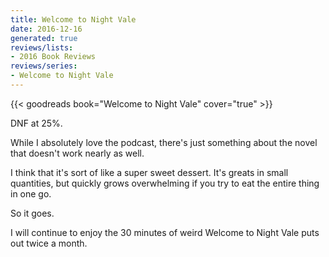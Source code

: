 ```yaml
---
title: Welcome to Night Vale
date: 2016-12-16
generated: true
reviews/lists:
- 2016 Book Reviews
reviews/series:
- Welcome to Night Vale
---
```

{{< goodreads book="Welcome to Night Vale" cover="true" >}}

DNF at 25%.  

While I absolutely love the podcast, there's just something about the novel that doesn't work nearly as well.  

<!--more-->

I think that it's sort of like a super sweet dessert. It's greats in small quantities, but quickly grows overwhelming if you try to eat the entire thing in one go.  

So it goes.  

I will continue to enjoy the 30 minutes of weird Welcome to Night Vale puts out twice a month.


